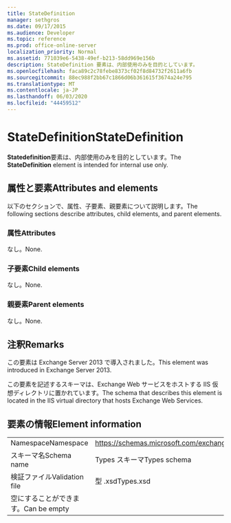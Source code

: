 ```yaml
---
title: StateDefinition
manager: sethgros
ms.date: 09/17/2015
ms.audience: Developer
ms.topic: reference
ms.prod: office-online-server
localization_priority: Normal
ms.assetid: 771039e6-5438-49ef-b213-58dd969e156b
description: StateDefinition 要素は、内部使用のみを目的としています。
ms.openlocfilehash: faca89c2c78febe8373cf02f8d84732f2611a6fb
ms.sourcegitcommit: 88ec988f2bb67c1866d06b361615f3674a24e795
ms.translationtype: MT
ms.contentlocale: ja-JP
ms.lasthandoff: 06/03/2020
ms.locfileid: "44459512"
---
```

# <a name="statedefinition"></a><span data-ttu-id="e326e-103">StateDefinition</span><span class="sxs-lookup"><span data-stu-id="e326e-103">StateDefinition</span></span>

<span data-ttu-id="e326e-104">**Statedefinition**要素は、内部使用のみを目的としています。</span><span class="sxs-lookup"><span data-stu-id="e326e-104">The **StateDefinition** element is intended for internal use only.</span></span> 

## <a name="attributes-and-elements"></a><span data-ttu-id="e326e-105">属性と要素</span><span class="sxs-lookup"><span data-stu-id="e326e-105">Attributes and elements</span></span>

<span data-ttu-id="e326e-106">以下のセクションで、属性、子要素、親要素について説明します。</span><span class="sxs-lookup"><span data-stu-id="e326e-106">The following sections describe attributes, child elements, and parent elements.</span></span>
  
### <a name="attributes"></a><span data-ttu-id="e326e-107">属性</span><span class="sxs-lookup"><span data-stu-id="e326e-107">Attributes</span></span>

<span data-ttu-id="e326e-108">なし。</span><span class="sxs-lookup"><span data-stu-id="e326e-108">None.</span></span>
  
### <a name="child-elements"></a><span data-ttu-id="e326e-109">子要素</span><span class="sxs-lookup"><span data-stu-id="e326e-109">Child elements</span></span>

<span data-ttu-id="e326e-110">なし。</span><span class="sxs-lookup"><span data-stu-id="e326e-110">None.</span></span>
  
### <a name="parent-elements"></a><span data-ttu-id="e326e-111">親要素</span><span class="sxs-lookup"><span data-stu-id="e326e-111">Parent elements</span></span>

<span data-ttu-id="e326e-112">なし。</span><span class="sxs-lookup"><span data-stu-id="e326e-112">None.</span></span>
  
## <a name="remarks"></a><span data-ttu-id="e326e-113">注釈</span><span class="sxs-lookup"><span data-stu-id="e326e-113">Remarks</span></span>

<span data-ttu-id="e326e-114">この要素は Exchange Server 2013 で導入されました。</span><span class="sxs-lookup"><span data-stu-id="e326e-114">This element was introduced in Exchange Server 2013.</span></span>
  
<span data-ttu-id="e326e-115">この要素を記述するスキーマは、Exchange Web サービスをホストする IIS 仮想ディレクトリに置かれています。</span><span class="sxs-lookup"><span data-stu-id="e326e-115">The schema that describes this element is located in the IIS virtual directory that hosts Exchange Web Services.</span></span>
  
## <a name="element-information"></a><span data-ttu-id="e326e-116">要素の情報</span><span class="sxs-lookup"><span data-stu-id="e326e-116">Element information</span></span>

|||
|:-----|:-----|
|<span data-ttu-id="e326e-117">Namespace</span><span class="sxs-lookup"><span data-stu-id="e326e-117">Namespace</span></span>  <br/> |https://schemas.microsoft.com/exchange/services/2006/types  <br/> |
|<span data-ttu-id="e326e-118">スキーマ名</span><span class="sxs-lookup"><span data-stu-id="e326e-118">Schema name</span></span>  <br/> |<span data-ttu-id="e326e-119">Types スキーマ</span><span class="sxs-lookup"><span data-stu-id="e326e-119">Types schema</span></span>  <br/> |
|<span data-ttu-id="e326e-120">検証ファイル</span><span class="sxs-lookup"><span data-stu-id="e326e-120">Validation file</span></span>  <br/> |<span data-ttu-id="e326e-121">型 .xsd</span><span class="sxs-lookup"><span data-stu-id="e326e-121">Types.xsd</span></span>  <br/> |
|<span data-ttu-id="e326e-122">空にすることができます。</span><span class="sxs-lookup"><span data-stu-id="e326e-122">Can be empty</span></span>  <br/> ||
   

